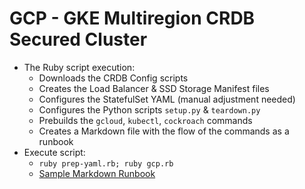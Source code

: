 # GCP - GKE Multiregion CRDB Secured Cluster

* The Ruby script execution:
  * Downloads the CRDB Config scripts
  * Creates the Load Balancer & SSD Storage Manifest files
  * Configures the StatefulSet YAML (manual adjustment needed)
  * Configures the Python scripts `setup.py` & `teardown.py` 
  * Prebuilds the `gcloud`, `kubectl`, `cockroach` commands
  * Creates a Markdown file with the flow of the commands as a runbook
* Execute script:
  * `ruby prep-yaml.rb; ruby gcp.rb`
  * [Sample Markdown Runbook](sample_runbook.md)
